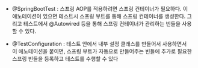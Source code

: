 - @SpringBootTest : 스프링 AOP를 적용하려면 스프링 컨테이너가 필요하다. 
이 애노테이션이 있으면 테스트시 스프링 부트를 통해 스프링 컨테이너를 생성한다. 
그리고 테스트에서 @Autowired 등을 통해 스프링 컨테이너가 관리하는 빈들을 사용할 수 있다.

- @TestConfiguration : 테스트 안에서 내부 설정 클래스를 만들어서 사용하면서 이 에노테이션을 붙이면, 
스프링 부트가 자동으로 만들어주는 빈들에 추가로 필요한 스프링 빈들을 등록하고 테스트를 수행할 수 있다